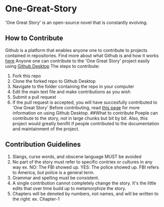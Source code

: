 # One-Great-Story
'One Great Story' is an open-source novel that is constantly evolving. 
## How to Contribute
Github is a platform that enables anyone one to contribute to projects contained in repositories. Find more about what Github is and how it works [here](https://guides.github.com/activities/hello-world/)
Anyone one can contribute to the 'One Great Story' project easily using [Github Desktop](www.desktop.github.com)
The steps to contribute:
1. Fork this repo
2. Clone the forked repo to Github Desktop
3. Navigate to the folder containing the repo in your computer
4. Edit the main text file and make contributions as you wish
6. Submit a pull request 
7. If the pull request is accepted, you will have succesfully contributed to 'One Great Story'
Before contributing, read [this page](https://github.community/t/contributing-to-repositories-with-github-desktop/10210) for more information on using Github Desktop.
##What to contribute
Poeple can contribute to the story, not in large chunks but bit by bit. Also, this project would greatly benifit if people contributed to the documentation and maintainment of the project.
## Contribution Guidelines
1. Slangs, curse words, and obscene language MUST be avoided
2. No part of the story must refer to specific contries or cultures in any way
   ex. NO: The FBI showed up.
       YES: The police showed up.
       FBI refers to America, but police is a general term.
3. Grammar and spelling must be consistent. 
4. A single contribution cannot completely change the story. It's the little edits that over time build up to metamorphize the story.
5. Chapters will be denoted by numbers, not names, and will be written to the right:
ex. Chapter-1
       

